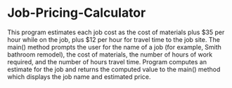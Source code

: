 # Job-Pricing-Calculator
This program estimates each job cost as the cost of materials plus $35 per hour while on the job, plus $12 per hour for travel time to the job site.  The main() method prompts the user for the name of a job (for example, Smith bathroom remodel), the cost of materials, the number of hours of work required, and the number of hours travel time.  Program computes an estimate for the job and returns the computed value to the main() method which displays the job name and estimated price.
 
